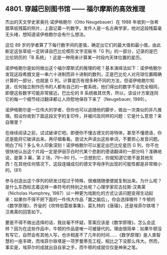 ## 4801. 穿越巴别图书馆 —— 福尔摩斯的高效推理

杰出的天文学史家奥托·诺伊格鲍尔（Otto Neugebauer）在 1988 年收到一张希腊草纸残篇的照片，上面记着一列数字。发件人是一名古典学家，他对这段残篇毫无头绪，想知道诺伊格鲍尔会有什么想法。

这位 89 岁的学者算了下每行数字间的差值，确定出它们的最大值和最小值，由此断定这张草纸一定转译自巴比伦楔形文字泥板书「G 列」的一部分，记录的是巴比伦阴历的「B 系统」！这是一种用来计算某一时段内天体位置的星历。

诺伊格鲍尔是如何做出这个福尔摩斯式的推理的呢？基本演绎法如下：诺伊格鲍尔发现这段希腊文是一串六十进制而非十进制的数列，正是巴比伦人对月球位置精确计算的一部分，也就是 G 列。计算星历有很多种不同的方法，但诺伊格鲍尔知道，任何独立制作历书的人都有自己的一套系统，他们得出的数字不会完全相同，即便这些数字可能非常接近。巴比伦的 B 系统极其优秀，所以，该设计方案连同它的每一个细节经过翻译都让人欣慰地保存下来了（Neugebauer, 1989）。

诺伊格鲍尔是一位伟大的学者，但你也可以追随他的脚步，做出一次类似的非凡推理。假设你收到下面这段文字的复印件，并被问及同样的问题：它是什么意思？来自哪里？

在继续阅读之前，试试破译它吧。即便你不懂古德文的哥特体，甚至不懂德语，你还是能将它破译出来。再仔细看看。尝试大声读出这些单词，不要担心发音问题。明白了吗？多么令人印象深刻！诺伊格鲍尔可以鉴定出巴比伦星历 G 列，你不也很快地认出这个片段一定是伊丽莎白时代某个悲剧的德语翻译的一部分吗？准确地说，是第 3 幕，第 2 场，79～80 行。一旦想到它，你就知道它绝不是其他东西！在其他任何情况下，这段连缀成句的德文字母序列出现的可能性都是非常微小的。(81)

参与创造出这个序列的研发过程过于特殊，很难随随便便就复制出来。为什么呢？是什么东西标志着这样一串符号的特别之处呢？心理学家尼古拉斯·汉弗莱（Nicholas Humphrey, 1987）以一种更为戏剧化的方式让该问题变得生动起来：如果你不得不把下面的一件伟大作品「置之脑后」，你会选择哪件？牛顿的《数学原理》、乔叟的《坎特伯雷故事集》、莫扎特的《唐璜》，还是埃菲尔铁塔？汉弗莱的回答如下。

要是不得不做出选择的话，我丝毫不怀疑，答案应该是《数学原理》。怎么会这样？因为在这些作品中，牛顿的作品是唯一可被替代的。理由很简单：如果牛顿没有写它，自然会有其他人写，也许相差不了几年的时间……《数学原理》是人类智慧的一座丰碑，而埃菲尔铁塔是一项罗曼蒂克工程，相比之下没那么伟大。然而，事实是，埃菲尔的成就出自自家之手，而牛顿的成就仅仅是神来之笔。

